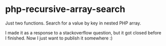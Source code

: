 # php-recursive-array-search

Just two functions. Search for a value by key in nested PHP array.

I made it as a response to a stackoverflow question, but it got closed before I finished. Now I just want to publish it somewhere :)
